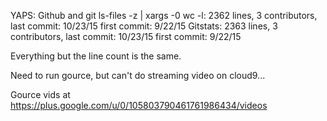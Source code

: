 YAPS:
Github and git ls-files -z | xargs -0 wc -l: 2362 lines, 3 contributors, last commit: 10/23/15 first commit: 9/22/15
Gitstats: 2363 lines, 3 contributors, last commit: 10/23/15 first commit: 9/22/15

Everything but the line count is the same.

Need to run gource, but can't do streaming video on cloud9...

Gource vids at
https://plus.google.com/u/0/105803790461761986434/videos
